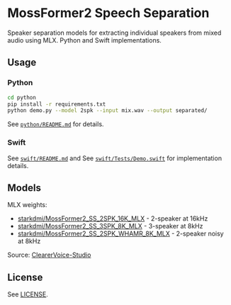 # MossFormer2 Speech Separation

Speaker separation models for extracting individual speakers from mixed audio using MLX. Python and Swift implementations.

## Usage

### Python

```bash
cd python
pip install -r requirements.txt
python demo.py --model 2spk --input mix.wav --output separated/
```

See [`python/README.md`](python/README.md) for details.

### Swift

See [`swift/README.md`](swift/README.md) and See [`swift/Tests/Demo.swift`](swift/Tests/Demo.swift) for implementation details.

## Models

MLX weights:
- [starkdmi/MossFormer2_SS_2SPK_16K_MLX](https://huggingface.co/starkdmi/MossFormer2_SS_2SPK_16K_MLX) - 2-speaker at 16kHz
- [starkdmi/MossFormer2_SS_3SPK_8K_MLX](https://huggingface.co/starkdmi/MossFormer2_SS_3SPK_8K_MLX) - 3-speaker at 8kHz
- [starkdmi/MossFormer2_SS_2SPK_WHAMR_8K_MLX](https://huggingface.co/starkdmi/MossFormer2_SS_2SPK_WHAMR_8K_MLX) - 2-speaker noisy at 8kHz

Source: [ClearerVoice-Studio](https://github.com/modelscope/ClearerVoice-Studio)

## License

See [LICENSE](LICENSE).
